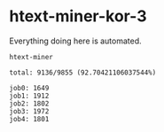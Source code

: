 # htext-miner-kor-3

Everything doing here is automated.

```
htext-miner

total: 9136/9855 (92.70421106037544%)

job0: 1649
job1: 1912
job2: 1802
job3: 1972
job4: 1801
```